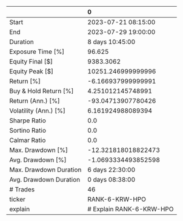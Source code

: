 |                        | 0                        |
|:-----------------------|:-------------------------|
| Start                  | 2023-07-21 08:15:00      |
| End                    | 2023-07-29 19:00:00      |
| Duration               | 8 days 10:45:00          |
| Exposure Time [%]      | 96.625                   |
| Equity Final [$]       | 9383.3062                |
| Equity Peak [$]        | 10251.246999999996       |
| Return [%]             | -6.166937999999991       |
| Buy & Hold Return [%]  | 4.251012145748991        |
| Return (Ann.) [%]      | -93.04713907780426       |
| Volatility (Ann.) [%]  | 6.161924988089394        |
| Sharpe Ratio           | 0.0                      |
| Sortino Ratio          | 0.0                      |
| Calmar Ratio           | 0.0                      |
| Max. Drawdown [%]      | -12.321818018822473      |
| Avg. Drawdown [%]      | -1.0693334493852598      |
| Max. Drawdown Duration | 6 days 22:30:00          |
| Avg. Drawdown Duration | 0 days 08:38:00          |
| # Trades               | 46                       |
| ticker                 | RANK-6-KRW-HPO           |
| explain                | # Explain RANK-6-KRW-HPO |